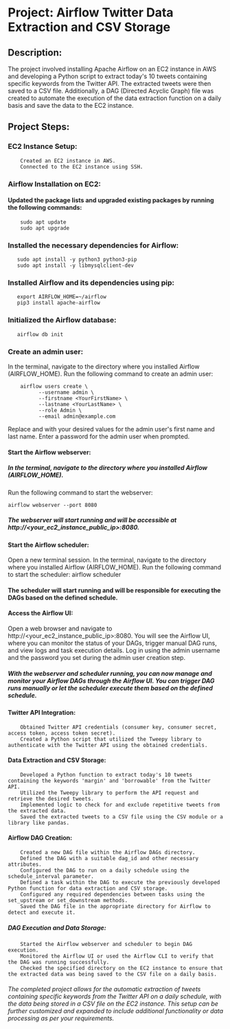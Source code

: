 # Project: Airflow Twitter Data Extraction and CSV Storage

## Description:
The project involved installing Apache Airflow on an EC2 instance in AWS and developing a Python script to extract today's 10 tweets containing specific keywords from the Twitter API. The extracted tweets were then saved to a CSV file. Additionally, a DAG (Directed Acyclic Graph) file was created to automate the execution of the data extraction function on a daily basis and save the data to the EC2 instance.

## Project Steps:

### EC2 Instance Setup:
        Created an EC2 instance in AWS.
        Connected to the EC2 instance using SSH.

### Airflow Installation on EC2:
#### Updated the package lists and upgraded existing packages by running the following commands:
        sudo apt update
        sudo apt upgrade

### Installed the necessary dependencies for Airflow:
       sudo apt install -y python3 python3-pip
       sudo apt install -y libmysqlclient-dev

### Installed Airflow and its dependencies using pip:
       export AIRFLOW_HOME=~/airflow
       pip3 install apache-airflow

### Initialized the Airflow database:
       airflow db init
### Create an admin user:
In the terminal, navigate to the directory where you installed Airflow (AIRFLOW_HOME).
Run the following command to create an admin user:

        airflow users create \
              --username admin \
              --firstname <YourFirstName> \
              --lastname <YourLastName> \
              --role Admin \
              --email admin@example.com

Replace <YourFirstName> and <YourLastName> with your desired values for the admin user's first name and last name.
Enter a password for the admin user when prompted.

#### Start the Airflow webserver:

##### In the terminal, navigate to the directory where you installed Airflow (AIRFLOW_HOME).
Run the following command to start the webserver:
 

    airflow webserver --port 8080

##### The webserver will start running and will be accessible at http://<your_ec2_instance_public_ip>:8080.

#### Start the Airflow scheduler:

Open a new terminal session.
In the terminal, navigate to the directory where you installed Airflow (AIRFLOW_HOME).
Run the following command to start the scheduler:
      airflow scheduler

#### The scheduler will start running and will be responsible for executing the DAGs based on the defined schedule.
#### Access the Airflow UI:
Open a web browser and navigate to 
        http://<your_ec2_instance_public_ip>:8080.
You will see the Airflow UI, where you can monitor the status of your DAGs, trigger manual DAG runs, and view logs and task execution details.
Log in using the admin username and the password you set during the admin user creation step.

##### With the webserver and scheduler running, you can now manage and monitor your Airflow DAGs through the Airflow UI. You can trigger DAG runs manually or let the scheduler execute them based on the defined schedule.
#### Twitter API Integration:
        Obtained Twitter API credentials (consumer key, consumer secret, access token, access token secret).
        Created a Python script that utilized the Tweepy library to authenticate with the Twitter API using the obtained credentials.

#### Data Extraction and CSV Storage:
        Developed a Python function to extract today's 10 tweets containing the keywords 'margin' and 'borrowable' from the Twitter API.
        Utilized the Tweepy library to perform the API request and retrieve the desired tweets.
        Implemented logic to check for and exclude repetitive tweets from the extracted data.
        Saved the extracted tweets to a CSV file using the CSV module or a library like pandas.

#### Airflow DAG Creation:
        Created a new DAG file within the Airflow DAGs directory.
        Defined the DAG with a suitable dag_id and other necessary attributes.
        Configured the DAG to run on a daily schedule using the schedule_interval parameter.
        Defined a task within the DAG to execute the previously developed Python function for data extraction and CSV storage.
        Configured any required dependencies between tasks using the set_upstream or set_downstream methods.
        Saved the DAG file in the appropriate directory for Airflow to detect and execute it.

##### DAG Execution and Data Storage:
        Started the Airflow webserver and scheduler to begin DAG execution.
        Monitored the Airflow UI or used the Airflow CLI to verify that the DAG was running successfully.
        Checked the specified directory on the EC2 instance to ensure that the extracted data was being saved to the CSV file on a daily basis.

###### The completed project allows for the automatic extraction of tweets containing specific keywords from the Twitter API on a daily schedule, with the data being stored in a CSV file on the EC2 instance. This setup can be further customized and expanded to include additional functionality or data processing as per your requirements.
